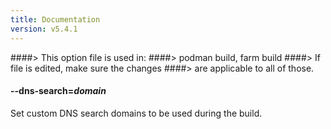 ```yaml
---
title: Documentation
version: v5.4.1
---
```


####> This option file is used in:
####>   podman build, farm build
####> If file is edited, make sure the changes
####> are applicable to all of those.
#### **--dns-search**=*domain*

Set custom DNS search domains to be used during the build.
